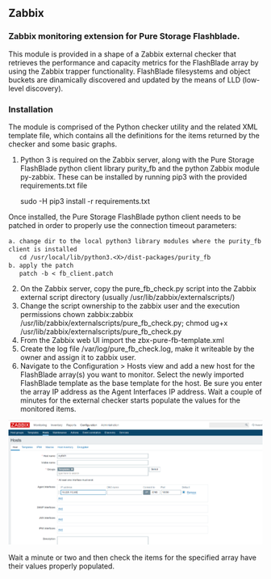 ## Zabbix

### Zabbix monitoring extension for Pure Storage Flashblade.

This module is provided in a shape of a Zabbix external checker that retrieves the performance and capacity metrics for the FlashBlade array by using the Zabbix trapper functionality. FlashBlade filesystems and object buckets are dinamically discovered and updated by the means of LLD (low-level discovery).

### Installation

The module is comprised of the Python checker utility and the related XML template file, which contains all the definitions for the items returned by the checker and some basic graphs.

1. Python 3 is required on the Zabbix server, along with the Pure Storage FlashBlade python client library purity_fb and the python Zabbix module py-zabbix. These can be installed by running pip3 with the provided requirements.txt file

    sudo -H pip3 install -r requirements.txt

  Once installed, the Pure Storage FlashBlade python client needs to be patched in order to properly use the connection timeout parameters:

    a. change dir to the local python3 library modules where the purity_fb client is installed
       cd /usr/local/lib/python3.<X>/dist-packages/purity_fb
    b. apply the patch
       patch -b < fb_client.patch
                            
2. On the Zabbix server, copy the pure_fb_check.py script into the Zabbix external script directory (usually /usr/lib/zabbix/externalscripts/)
3. Change the script ownership to the zabbix user and the execution permissions
   chown zabbix:zabbix /usr/lib/zabbix/externalscripts/pure_fb_check.py; chmod ug+x /usr/lib/zabbix/externalscripts/pure_fb_check.py
4. From the Zabbix web UI import the zbx-pure-fb-template.xml
5. Create the log file /var/log/pure_fb_check.log, make it writeable by the owner and assign it to zabbix user.
6. Navigate to the Configuration > Hosts view and add a new host for the FlashBlade array(s) you want to monitor. Select the newly imported FlashBlade template as the base template for the host. Be sure you enter the array IP address as the Agent Interfaces IP address. Wait a couple of minutes for the external checker starts populate the values for the monitored items.

![zabbix-fb-cfg01](../images/zbx-fb-cfg01.png)

Wait a minute or two and then check the items for the specified array have their values properly populated. 
